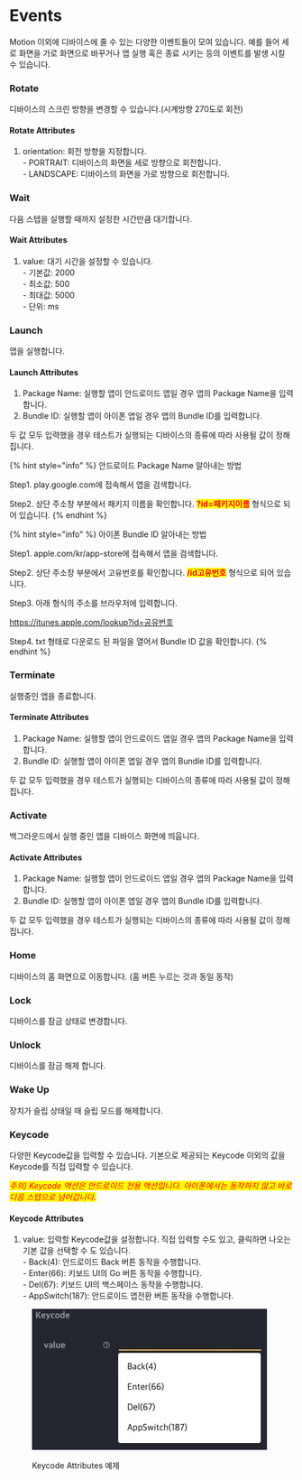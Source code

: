 # Events

Motion 이외에 디바이스에 줄 수 있는 다양한 이벤트들이 모여 있습니다. 예를 들어 세로 화면을 가로 화면으로 바꾸거나  앱 실행 혹은 종료 시키는 등의 이벤트를 발생 시킬 수 있습니다.

### Rotate

디바이스의 스크린 방향을 변경할 수 있습니다.(시계방향 270도로 회전)

#### Rotate Attributes

1. orientation: 회전 방향을 지정합니다.\
   \- PORTRAIT: 디바이스의 화면을 세로 방향으로 회전합니다.\
   \- LANDSCAPE: 디바이스의 화면을 가로 방향으로 회전합니다.

### Wait

다음 스텝을 실행할 때까지 설정한 시간만큼 대기합니다.

#### Wait Attributes

1. value: 대기 시간을 설정할 수 있습니다.\
   \- 기본값: 2000\
   \- 최소값: 500\
   \- 최대값: 5000\
   \- 단위: ms

### Launch

앱을 실행합니다.

#### Launch Attributes

1. Package Name: 실행할 앱이 안드로이드 앱일 경우 앱의 Package Name을 입력합니다.
2. Bundle ID: 실행할 앱이 아이폰 앱일 경우 앱의 Bundle ID를 입력합니다.

두 값 모두 입력했을 경우 테스트가 실행되는 디바이스의 종류에 따라 사용될 값이 정해집니다.

{% hint style="info" %}
안드로이드 Package Name 알아내는 방법

Step1. play.google.com에 접속해서 앱을 검색합니다.

Step2. 상단 주소창 부분에서 패키지 이름을 확인합니다. <mark style="color:red;">**?id=패키지이름**</mark> 형식으로 되어 있습니다.
{% endhint %}

{% hint style="info" %}
아이폰 Bundle ID 알아내는 방법

Step1. apple.com/kr/app-store에 접속해서 앱을 검색합니다.

Step2. 상단 주소창 부분에서 고유번호를 확인합니다. <mark style="color:red;">**/id고유번호**</mark> 형식으로 되어 있습니다.

Step3. 아래 형식의 주소를 브라우저에 입력합니다.

&#x20;           https://itunes.apple.com/lookup?id=공유번호

Step4. txt 형태로 다운로드 된 파일을 열어서 Bundle ID 값을 확인합니다.&#x20;
{% endhint %}

### Terminate

실행중인 앱을 종료합니다.

#### Terminate Attributes

1. Package Name: 실행할 앱이 안드로이드 앱일 경우 앱의 Package Name을 입력합니다.
2. Bundle ID: 실행할 앱이 아이폰 앱일 경우 앱의 Bundle ID를 입력합니다.

두 값 모두 입력했을 경우 테스트가 실행되는 디바이스의 종류에 따라 사용될 값이 정해집니다.

### Activate

백그라운드에서 실행 중인 앱을 디바이스 화면에 띄웁니다.

#### Activate Attributes

1. Package Name: 실행할 앱이 안드로이드 앱일 경우 앱의 Package Name을 입력합니다.
2. Bundle ID: 실행할 앱이 아이폰 앱일 경우 앱의 Bundle ID를 입력합니다.

두 값 모두 입력했을 경우 테스트가 실행되는 디바이스의 종류에 따라 사용될 값이 정해집니다.

### Home

디바이스의 홈 화면으로 이동합니다. (홈 버튼 누르는 것과 동일 동작)

### Lock

디바이스를 잠금 상태로 변경합니다.

### Unlock

디바이스를 잠금 해제 합니다.

### Wake Up

장치가 슬립 상태일 때 슬립 모드를 해제합니다.

### Keycode

다양한 Keycode값을 입력할 수 있습니다. 기본으로 제공되는 Keycode 이외의 값을 Keycode를 직접 입력할 수 있습니다.

_<mark style="color:red;">주의) Keycode 액션은 안드로이드 전용 액션입니다. 아이폰에서는 동작하지 않고 바로 다음 스텝으로 넘어갑니다.</mark>_

#### Keycode Attributes

1. value: 입력할 Keycode값을 설정합니다. 직접 입력할 수도 있고, 클릭하면 나오는 기본 값을 선택할 수 도 있습니다.\
   \- Back(4): 안드로이드 Back 버튼 동작을 수행합니다.\
   \- Enter(66): 키보드 UI의 Go 버튼 동작을 수행합니다.\
   \- Del(67): 키보드 UI의 백스페이스 동작을 수행합니다.\
   \- AppSwitch(187): 안드로이드 앱전환 버튼 동작을 수행합니다.

<figure><img src="../.gitbook/assets/image (16).png" alt=""><figcaption><p>Keycode Attributes 예제 </p></figcaption></figure>

